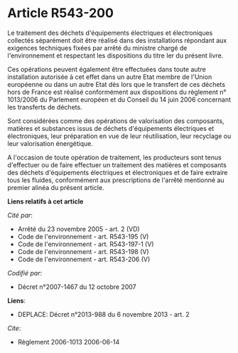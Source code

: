 # Article R543-200

Le traitement des déchets d'équipements électriques et électroniques collectés séparément doit être réalisé dans des
installations répondant aux exigences techniques fixées par arrêté du ministre chargé de l'environnement et respectant les
dispositions du titre Ier du présent livre.  

Ces opérations peuvent également être effectuées dans toute autre installation autorisée à cet effet dans un autre Etat
membre de l'Union européenne ou dans un autre Etat dès lors que le transfert de ces déchets hors de France est réalisé
conformément aux dispositions du règlement n° 1013/2006 du Parlement européen et du Conseil du 14 juin 2006 concernant les
transferts de déchets.

Sont considérées comme des opérations de valorisation des composants, matières et substances issus de déchets d'équipements
électriques et électroniques, leur préparation en vue de leur réutilisation, leur recyclage ou leur valorisation énergétique.

A l'occasion de toute opération de traitement, les producteurs sont tenus d'effectuer ou de faire effectuer un traitement des
matières et composants des déchets d'équipements électriques et électroniques et de faire extraire tous les fluides,
conformément aux prescriptions de l'arrêté mentionné au premier alinéa du présent article.

**Liens relatifs à cet article**

_Cité par_:

  - Arrêté du 23 novembre 2005 - art. 2 (VD)
  - Code de l'environnement - art. R543-195 (V)
  - Code de l'environnement - art. R543-197-1 (V)
  - Code de l'environnement - art. R543-198 (V)
  - Code de l'environnement - art. R543-206 (V)

_Codifié par_:

  - Décret n°2007-1467 du 12 octobre 2007

**Liens**:

  - DEPLACE: Décret n°2013-988 du 6 novembre 2013 - art. 2

_Cite_:

  - Règlement 2006-1013 2006-06-14
